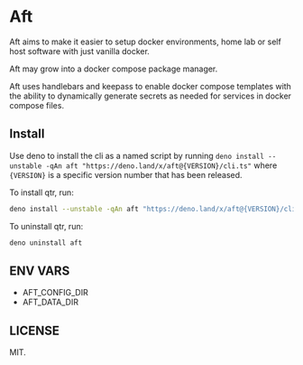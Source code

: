 # Aft

Aft aims to make it easier to setup docker environments, home lab or self host software with just vanilla
docker.

Aft may grow into a docker compose package manager.


Aft uses handlebars and keepass to enable docker compose templates with the ability to dynamically generate secrets as
needed for services in docker compose files.

## Install

Use deno to install the cli as a named script by
running `deno install --unstable -qAn aft "https://deno.land/x/aft@{VERSION}/cli.ts"`
where `{VERSION}` is a specific version number that has been released.

To install qtr, run:

```bash
deno install --unstable -qAn aft "https://deno.land/x/aft@{VERSION}/cli.ts"
```

To uninstall qtr, run:

```bash
deno uninstall aft
```

## ENV VARS

- AFT_CONFIG_DIR
- AFT_DATA_DIR

## LICENSE

MIT.
